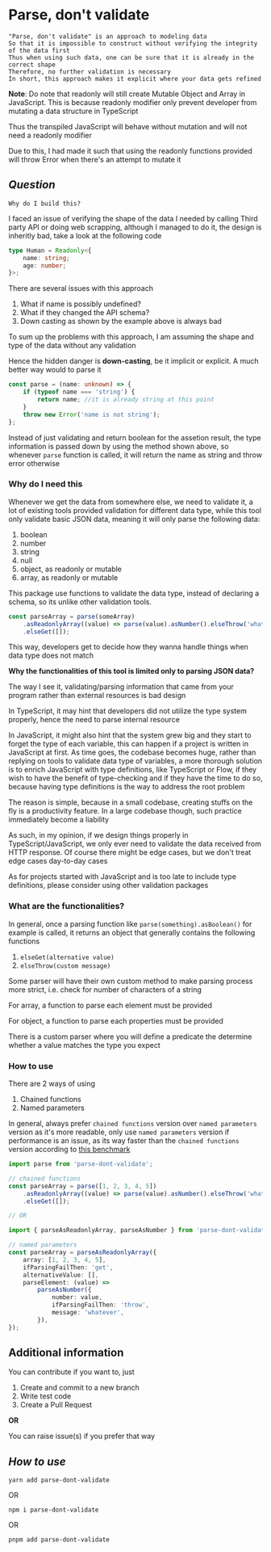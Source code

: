 # **Parse, don't validate**

```
"Parse, don't validate" is an approach to modeling data
So that it is impossible to construct without verifying the integrity of the data first
Thus when using such data, one can be sure that it is already in the correct shape
Therefore, no further validation is necessary
In short, this approach makes it explicit where your data gets refined
```

**Note**:
Do note that readonly will still create Mutable Object and Array in JavaScript. This is because readonly modifier only prevent developer from mutating a data structure in TypeScript

Thus the transpiled JavaScript will behave without mutation and will not need a readonly modifier

Due to this, I had made it such that using the readonly functions provided will throw Error when there's an attempt to mutate it

## **_Question_**

`Why do I build this?`

I faced an issue of verifying the shape of the data I needed by calling Third party API or doing web scrapping, although I managed to do it, the design is inheritly bad, take a look at the following code

```ts
type Human = Readonly<{
    name: string;
    age: number;
}>;
```

There are several issues with this approach

1. What if name is possibly undefined?
2. What if they changed the API schema?
3. Down casting as shown by the example above is always bad

To sum up the problems with this approach, I am assuming the shape and type of the data without any validation

Hence the hidden danger is **down-casting**, be it implicit or explicit. A much better way would to parse it

```ts
const parse = (name: unknown) => {
    if (typeof name === 'string') {
        return name; //it is already string at this point
    }
    throw new Error('name is not string');
};
```

Instead of just validating and return boolean for the assetion result, the type information is passed down by using the method shown above, so whenever `parse` function is called, it will return the name as string and throw error otherwise

### Why do I need this

Whenever we get the data from somewhere else, we need to validate it, a lot of existing tools provided validation for different data type, while this tool only validate basic JSON data, meaning it will only parse the following data:

1. boolean
2. number
3. string
4. null
5. object, as readonly or mutable
6. array, as readonly or mutable

This package use functions to validate the data type, instead of declaring a schema, so its unlike other validation tools.

```ts
const parseArray = parse(someArray)
    .asReadonlyArray((value) => parse(value).asNumber().elseThrow('whatever'))
    .elseGet([]);
```

This way, developers get to decide how they wanna handle things when data type does not match

**Why the functionalities of this tool is limited only to parsing JSON data?**

The way I see it, validating/parsing information that came from your program rather than external resources is bad design

In TypeScript, it may hint that developers did not utilize the type system properly, hence the need to parse internal resource

In JavaScript, it might also hint that the system grew big and they start to forget the type of each variable, this can happen if a project is written in JavaScript at first. As time goes, the codebase becomes huge, rather than replying on tools to validate data type of variables, a more thorough solution is to enrich JavaScript with type definitions, like TypeScript or Flow, if they wish to have the benefit of type-checking and if they have the time to do so, because having type definitions is the way to address the root problem

The reason is simple, because in a small codebase, creating stuffs on the fly is a productivity feature. In a large codebase though, such practice immediately become a liability

As such, in my opinion, if we design things properly in TypeScript/JavaScript, we only ever need to validate the data received from HTTP response. Of course there might be edge cases, but we don't treat edge cases day-to-day cases

As for projects started with JavaScript and is too late to include type definitions, please consider using other validation packages

### What are the functionalities?

In general, once a parsing function like `parse(something).asBoolean()` for example is called, it returns an object that generally contains the following functions

1. `elseGet(alternative value)`
2. `elseThrow(custom message)`

Some parser will have their own custom method to make parsing process more strict, i.e. check for number of characters of a string

For array, a function to parse each element must be provided

For object, a function to parse each properties must be provided

There is a custom parser where you will define a predicate the determine whether a value matches the type you expect

### How to use

There are 2 ways of using

1. Chained functions
2. Named parameters

In general, always prefer `chained functions` version over `named parameters` version as it's more readable, only use `named parameters` version if performance is an issue, as its way faster than the `chained functions` version according to [this benchmark](https://github.com/moltar/typescript-runtime-type-benchmarks)

```ts
import parse from 'parse-dont-validate';

// chained functions
const parseArray = parse([1, 2, 3, 4, 5])
    .asReadonlyArray((value) => parse(value).asNumber().elseThrow('whatever'))
    .elseGet([]);

// OR

import { parseAsReadonlyArray, parseAsNumber } from 'parse-dont-validate';

// named parameters
const parseArray = parseAsReadonlyArray({
    array: [1, 2, 3, 4, 5],
    ifParsingFailThen: 'get',
    alternativeValue: [],
    parseElement: (value) =>
        parseAsNumber({
            number: value,
            ifParsingFailThen: 'throw',
            message: 'whatever',
        }),
});
```

## Additional information

You can contribute if you want to, just

1. Create and commit to a new branch
2. Write test code
3. Create a Pull Request

**OR**

You can raise issue(s) if you prefer that way

## **_How to use_**

`yarn add parse-dont-validate`

OR

`npm i parse-dont-validate`

OR

`pnpm add parse-dont-validate`
